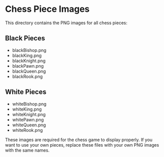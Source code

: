 # Chess Piece Images

This directory contains the PNG images for all chess pieces:

## Black Pieces
- blackBishop.png
- blackKing.png 
- blackKnight.png
- blackPawn.png
- blackQueen.png
- blackRook.png

## White Pieces
- whiteBishop.png
- whiteKing.png
- whiteKnight.png
- whitePawn.png
- whiteQueen.png
- whiteRook.png

These images are required for the chess game to display properly. If you want to use your own pieces, replace these files with your own PNG images with the same names.